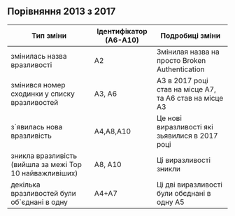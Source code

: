 ## Порівняння 2013 з 2017

|Тип зміни|Ідентифікатор (A6-A10)|Подробиці зміни|
|------|----------------------------------|----------------------------|
|змінилась назва вразливості|A2|Змінилая назва на просто Broken Authentication|
|змінився номер сходинки у списку вразливостей|A3, А6|A3 в 2017 році став на місце А7, та А6 став на місце А3|
|з`явилась нова вразливість|А4,А8,А10|Це нові виразливості які зьявилися в 2017 році|
|зникла вразливість (вийшла за межі Top 10 найважливіших)|А8, А10| Ці виразливості зникли|
|декілька вразливостей були об`єднані в одну|А4+А7|Ці дві виразливості були обєднані в одну А5|


